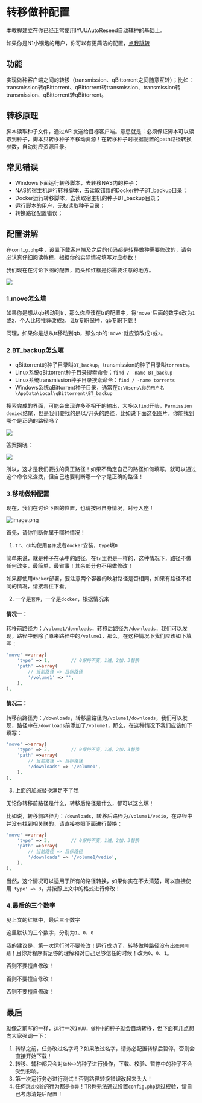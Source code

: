 # 转移做种配置

本教程建立在你已经正常使用IYUUAutoReseed自动辅种的基础上。

如果你是N1小钢炮的用户，你可以有更简洁的配置，[点我跳转]()

## 功能

实现做种客户端之间的转移（transmission、qBittorrent之间随意互转）；比如：
transmission转qBittorrent、qBittorrent转transmission、transmission转transmission、qBittorrent转qBittorrent。

## 转移原理

脚本读取种子文件，通过API发送给目标客户端。意思就是：必须保证脚本可以读取到种子，脚本只转移种子不移动资源！在转移种子时根据配置的path路径转换参数，自动对应资源目录。

## 常见错误

- Windows下面运行转移脚本，去转移NAS内的种子；
- NAS的宿主机运行转移脚本，去读取错误的Docker种子BT_backup目录；
- Docker运行转移脚本，去读取宿主机的种子BT_backup目录；
- 运行脚本的用户，无权读取种子目录；
- 转换路径配置错误；

## 配置讲解

在`config.php`中，设置下载客户端及之后的代码都是转移做种需要修改的，请务必认真仔细阅读教程，根据你的实际情况填写对应参数！

我们现在在讨论下图的配置，箭头和红框是你需要注意的地方。

![](https://i.loli.net/2020/10/11/UKhocZOH3R7Xwu6.png)

### 1.move怎么填

如果你是想从qb移动到tr，那么你应该在tr的配置中，将`'move'`后面的数字`0`改为`1`或`2`，个人比较推荐改成`2`，让tr专职保种，qb专职下载！

同理，如果你是想从tr移动到qb，那么qb的`'move'`就应该改成`1`或`2`。

### 2.BT_backup怎么填

- qBittorrent的种子目录叫`BT_backup`，transmission的种子目录叫`torrents`。
- Linux系统qBittorrent种子目录搜索命令：`find / -name BT_backup`
- Linux系统transmission种子目录搜索命令：`find / -name torrents`
- Windows系统qBittorrent种子目录，通常在`C:\Users\你的用户名\AppData\Local\qBittorrent\BT_backup`

搜索完成的界面，可能会出现许多不相干的输出，大多以`find`开头，`Permission denied`结尾，但是我们要找的是以`/`开头的路径，比如说下面这张图片，你能找到哪个是正确的路径吗？

![](https://i.loli.net/2020/10/11/aSkBj53tVgdrbOH.png)

答案揭晓：

![](https://i.loli.net/2020/10/11/c2xHqvXt3Ea1GYJ.png)

所以，这才是我们要找的真正路径！如果不确定自己的路径如何填写，就可以通过这个命令来查找，但自己也要判断哪一个才是正确的路径！

### 3.移动做种配置

现在，我们在讨论下图的位置，也请按照自身情况，对号入座！

![image.png](https://i.loli.net/2020/10/11/Pg7rOEkXA2NRBaw.png)

首先，请你判断你属于哪种情况！

1. `tr`、`qb`均使用`套件`或者`docker`安装，`type`填`0`

简单来说，就是种子在`qb`中的路径，在`tr`里也是一样的，这种情况下，路径不做任何改变，最简单，最省事！其余部分也不用做修改！

如果都使用`docker`部署，要注意两个容器的映射路径是否相同，如果有路径不相同的情况，请接着往下看。

2. 一个是`套件`，一个是`docker`，根据情况来

#### 情况一：

转移前路径为：`/volume1/downloads`，转移后路径为`/downloads`，我们可以发现，路径中删除了原来路径中的`/volume1`，那么，在这种情况下我们应该如下填写：
```php
'move' =>array(
    'type' => 1,        // 0保持不变，1减，2加，3替换
    'path' =>array(
        // 当前路径 => 目标路径
        '/volume1' => '',
    ),
),
```

#### 情况二：

转移前路径为：`/downloads`，转移后路径为`/volume1/downloads`，我们可以发现，路径中在`/downloads`前添加了`/volume1`，那么，在这种情况下我们应该如下填写：
```php
'move' =>array(
    'type' => 2,        // 0保持不变，1减，2加，3替换
    'path' =>array(
        // 当前路径 => 目标路径
        '/downloads' => '/volume1',
    ),
),
```

3. 上面的加减替换满足不了我

无论你转移前路径是什么，转移后路径是什么，都可以这么填！

比如说，转移前路径为：`/downloads`，转移后路径为`/volume1/vedio`，在路径中并没有找到相关联的，请直接参照下面进行替换：
```php
'move' =>array(
    'type' => 3,        // 0保持不变，1减，2加，3替换
    'path' =>array(
        // 当前路径 => 目标路径
        '/downloads' => '/volume1/vedio',
    ),
),
```

当然，这个情况可以适用于所有的路径转换，如果你实在不太清楚，可以直接使用`'type' => 3`，并按照上文中的格式进行修改！

### 4.最后的三个数字

见上文的红框中，最后三个数字

这里默认的三个数字，分别为`1`、`0`、`0`

我的建议是，第一次运行时不要修改！运行成功了，转移做种路径没有出`任何问题`！且你对程序有足够的理解和对自己足够信任的时候！改为`0`、`0`、`1`。

否则不要擅自修改！

否则不要擅自修改！

否则不要擅自修改！

## 最后

就像之前写的一样，运行一次`IYUU`，`做种中`的种子就会自动转移，但下面有几点想向大家强调一下：

1. 转移之前，任务改过名字吗？如果改过名字，请务必配置转移后暂停，否则会直接开始下载！
2. 转移、辅种都只会对`做种中`的种子进行操作，下载、校验、暂停中的种子不会受到影响。
3. 第一次运行务必进行测试！否则路径转换错误改起来头大！
4. 任何`跳过校验`的行为都是`作弊`！TR也无法通过设置`config.php`跳过校验，请自己考虑清楚后配置！